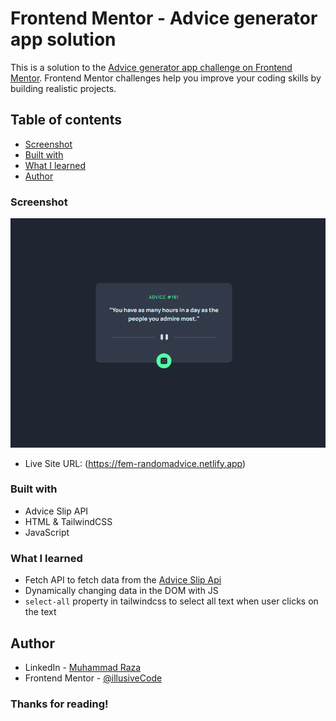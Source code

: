 # Frontend Mentor - Advice generator app solution

This is a solution to the [Advice generator app challenge on Frontend Mentor](https://www.frontendmentor.io/challenges/advice-generator-app-QdUG-13db). Frontend Mentor challenges help you improve your coding skills by building realistic projects.

## Table of contents

- [Screenshot](#screenshot)
- [Built with](#built-with)
- [What I learned](#what-i-learned)
- [Author](#author)

### Screenshot

![Project-Screenshot](./screenshot.png)

- Live Site URL: (https://fem-randomadvice.netlify.app)

### Built with

- Advice Slip API
- HTML & TailwindCSS
- JavaScript

### What I learned

- Fetch API to fetch data from the [Advice Slip Api](https://api.adviceslip.com/)
- Dynamically changing data in the DOM with JS
- `select-all` property in tailwindcss to select all text when user clicks on the text

## Author

- LinkedIn - [Muhammad Raza](https://www.linkedin.com/in/frontend-developer-muhammad-raza/)
- Frontend Mentor - [@illusiveCode](https://www.frontendmentor.io/profile/illusiveCode)

### Thanks for reading!
